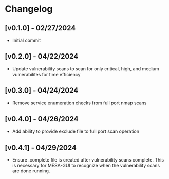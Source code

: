 # Changelog
## [v0.1.0] - 02/27/2024
- Initial commit

## [v0.2.0] - 04/22/2024
- Update vulnerability scans to scan for only critical, high, and medium vulnerabilites for time efficiency

## [v0.3.0] - 04/24/2024

- Remove service enumeration checks from full port nmap scans

## [v0.4.0] - 04/26/2024
- Add ability to provide exclude file to full port scan operation

## [v0.4.1] - 04/29/2024
- Ensure .complete file is created after vulnerability scans complete. This is necessary for MESA-GUI to recognize when the vulnerability scans are done running. 
